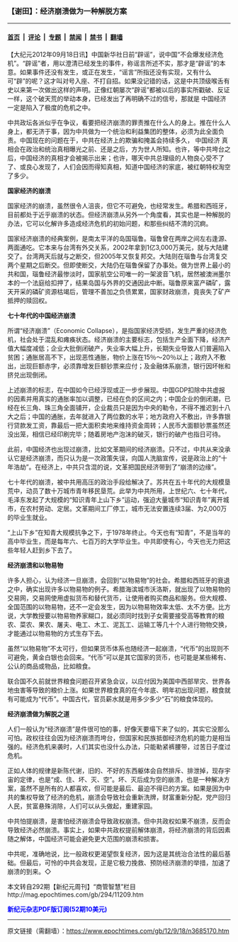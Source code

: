 ### 【谢田】：经济崩溃做为一种解脱方案

---

#### [首页](../../../..?n3685170) &nbsp;|&nbsp; [评论](../../../../../epoch-comment?n3685170) &nbsp;|&nbsp; [专题](../../../../../epoch-special?n3685170) &nbsp;|&nbsp; [禁闻](../../../../../epoch-news?n3685170) &nbsp;|&nbsp; [禁书](../../../../../books?n3685170) &nbsp;|&nbsp; [翻墙](https://github.com/gfw-breaker/nogfw/blob/master/README.md?n3685170)


<div class="post_content" id="artbody" itemprop="articleBody">
 <!-- article content begin -->
 <p>
  【大纪元2012年09月18日讯】中国新华社日前“辟谣”，说中国“不会爆发经济危机”。“辟谣”者，用以澄清已经发生的事件，称谣言所述不实，那才是“辟谣”的本意。如果事件还没有发生，或正在发生，“谣言”所指还没有实现，又有什么可“辟”的呢？这才叫对号入座、不打自招。如果没记错的话，这是中共顶级喉舌有史以来第一次做出这样的声明。正像红朝屡次“辟谣”都被以后的事实所戳破、反证一样，这个破天荒的举动本身，已经发出了再明确不过的信号，那就是
  <ok href="https://www.epochtimes.com/gb/tag/%E4%B8%AD%E5%9B%BD%E7%BB%8F%E6%B5%8E.html">
   中国经济
  </ok>
  一定是陷入了极度的危机之中。
 </p>
 <p>
  中共政坛各派似乎在争议，看要把经济崩溃的罪责推在什么人的身上。推在什么人身上，都无济于事，因为中共做为一个统治和利益集团的整体，必须为此全面负责。中国现在的问题在于，中共在经济上的欺骗和掩盖会持续多久，
  <ok href="https://www.epochtimes.com/gb/tag/%E4%B8%AD%E5%9B%BD%E7%BB%8F%E6%B5%8E.html">
   中国经济
  </ok>
  真相会在政治和统治真相曝光之前、还是之后，方为世人所知。也许，等中共垮台之后，中国经济的真相才会被揭示出来；也许，哪天中共总理级的人物良心受不了了、或良心发现了，人们会因而得知真相，知道中国经济的家底，被红朝特权淘空了多少。
 </p>
 <p>
  <b>
   国家经济的崩溃
  </b>
 </p>
 <p>
  国家经济的崩溃，虽然很令人沮丧，但它不可避免，也经常发生。希腊和西班牙，目前都处于近乎崩溃的状态。但经济崩溃从另外一个角度看，其实也是一种解脱的办法，它可以化解许多造成经济危机的初始问题，和那些纠结不清的沉痾。
 </p>
 <p>
  国家经济崩溃的经典案例，是南太平洋的岛国瑙鲁。瑙鲁曾在两岸之间左右逢源、两面通吃。它本来与台湾有外交关系，2002年拿到1亿3,000万美元，就与大陆建交了。台湾两天后就与之断交，但2005年又恢复邦交。大陆则在瑙鲁与台湾复交两个星期之后断交。但即使断交，大陆仍在瑙鲁保留了办事处。做为世界上最小的共和国，瑙鲁经济最惨淡时，国家航空公司唯一的一架波音飞机，居然被澳洲墨尔本的一个法庭给扣押了，结果岛国与外界的交通因此中断。瑙鲁原来富产磷矿，露天开采的磷矿资源枯竭后，管理不善加之负债累累，国家财政崩溃，竟丧失了矿产抵押的赎回权。
 </p>
 <p>
  <b>
   七十年代的中国经济崩溃
  </b>
 </p>
 <p>
  所谓“经济崩溃”（Economic Collapse），是指国家经济受损，发生严重的经济危机，社会处于混乱和瘫痪状态。经济崩溃的主要标志，包括生产全面下降，经济产值大幅度减低；企业大批倒闭破产，失业率大幅上升，长期失业导致人们普遍陷入贫困；通胀居高不下，出现恶性通胀，物价上涨在15％～20％以上；政府入不敷出，出现巨额赤字，必须靠增发巨额钞票来应付；及金融体系崩溃，银行因坏帐和挤兑出现倒闭。
 </p>
 <p>
  上述崩溃的标志，在中国如今已经浮现或正一步步展现。中国GDP扣除中共虚报的因素并用真实的通胀率加以调整，已经在负的区间之内；中国企业的倒闭潮，已经在长三角、珠三角全面铺开，企业裁员只是因为中央的勒令，不得不推迟到十八大之后；中国的通胀，去年就进入了两位数的水平；地方政府入不敷出，许多靠银行贷款发工资，靠最后一把大面积卖地来维持资金周转；人民币大面额钞票虽然还没出笼，相信已经印刷完毕；随着房地产泡沫的破灭，银行的破产也指日可待。
 </p>
 <p>
  此前，中国经济也出现过崩溃，比如文革期间的经济崩溃。只不过，中共从来没承认它是经济崩溃，而只认为是一次政策失误，向国人洗脑宣传，说是政治上的“十年浩劫”。在经济上，中共只含混的说，文革把国民经济带到了“崩溃的边缘”。
 </p>
 <p>
  七十年代的崩溃，被中共用高压的政治手段给解决了。苏共在五十年代的大规模垦荒中，动员了数十万城市青年移民垦荒。此举为中共所用，上世纪六、七十年代，毛泽东发起了大规模的“知识青年上山下乡”运动，强迫大量城市“知识青年”离开城市，在农村劳动、定居。文革期间工厂停工，城市无法安置连续3届、为2,000万的毕业生就业。
 </p>
 <p>
  “上山下乡”在知青大规模抗争之下，于1978年终止。今天也有“知青”，不是当年的高中毕业生，而是每年六、七百万的大学毕业生。中共即使有心，今天也无力把这些年轻人赶到乡下去了。
 </p>
 <p>
  <b>
   经济崩溃和以物易物
  </b>
 </p>
 <p>
  许多人担心，认为经济一旦崩溃，会回到“以物易物”的社会。希腊和西班牙的衰退之中，确实出现许多以物易物的例子。希腊海滨城市沃洛斯，就出现了以物易物的交易网，交易网使用虚拟货币和替代货币，让使用者购买商品和服务。但大规模、全国范围的以物易物，还不一定会发生，因为以物易物效率太低、太不方便。比方说，大学教授要以物易物养家糊口，就必须同时找到子女需要接受高等教育的粮农、菜农、果农、屠夫、电工、木工、泥瓦工、运输工等几十个人进行物物交换，才能通过以物易物的方式生存下去。
 </p>
 <p>
  虽然“以物易物”不太可行，但如果货币体系也随经济一起崩溃，“代币”的出现则不可避免，黄金白银也会回来。“代币”可以是其它国家的货币，也可能是某些稀有、公认的商品或物品，比如粮食。
 </p>
 <p>
  联合国不久前就世界粮食问题召开紧急会议，以应付因为美国中西部旱灾、世界各地虫害等导致的粮价上涨。如果世界粮食真的在今年底、明年初出现问题，粮食就有可能成为“代币”。中国古代，官员薪水就是用多少多少“石”的粮食体现的。
 </p>
 <p>
  <b>
   经济崩溃做为解脱之道
  </b>
 </p>
 <p>
  人们一般认为“经济崩溃”是件很可怕的事，好像天要塌下来了似的，其实它没那么可怕。政权往往会因为经济崩溃而垮台，但国家和民族抵御经济危机的能力是相当强的。经济危机来袭时，人们其实也没什么办法，只能勒紧裤腰带，过苦日子度过危机。
 </p>
 <p>
  正如人体的规律是新陈代谢，旧的、不好的东西躯体会自然排斥、排泄掉，现存宇宙的定律，也是“成、住、坏、灭、空”。坏、灭后成为空的崩溃，也是一种解决方案，虽然不是所有的人都喜欢，但可能是最后、最迫不得已的方案。如果是因为中共的集权导致了经济的危机，崩溃会导致社会重新洗牌，财富重新分配，党产回归人民，贫富悬殊消除，人们可以从头做起，重建家园。
 </p>
 <p>
  中共怕提崩溃，是害怕经济崩溃会导致政权崩溃。但中共政权如果不崩溃，反而会导致经济必然崩溃。事实上，如果中共政权提前解体崩溃，将经济崩溃的背后因素随之解体，中国经济可能会避免更大范围的崩溃和损害。
 </p>
 <p>
  中共呢，准确地说，比一般政权更渴望恢复经济，因为这是其统治合法性的最后基础。但最后，可怜的中共会发现，正是它极力挽救、预防经济崩溃的举措，加速了崩溃的到来。◇
 </p>
 <p>
  本文转自292期【新纪元周刊】“商管智慧”栏目
  <br/>
  <ok href=" http://mag.epochtimes.com/gb/294/11209.htm " target="_blank">
   http://mag.epochtimes.com/gb/294/11209.htm
  </ok>
 </p>
 <p>
  <ok href="http://mag.epochtimes.com/pdfmag/home.html">
   <font color="blue">
    <b>
     新纪元杂志PDF版订阅(52期10美元)
    </b>
   </font>
  </ok>
 </p>
 <!-- article content end -->
 <div id="below_article_ad">
 </div>
</div>


---

原文链接（需翻墙）：https://www.epochtimes.com/gb/12/9/18/n3685170.htm